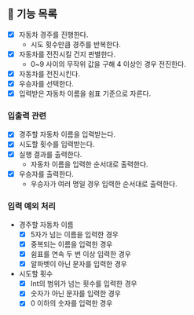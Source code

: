 ## 🚀 기능 목록

- [x] 자동차 경주를 진행한다.
    - 시도 횟수만큼 경주를 반복한다.
- [x] 자동차를 전진시킬 건지 판별한다.
    - 0~9 사이의 무작위 값을 구해 4 이상인 경우 전진한다.
- [x] 자동차를 전진시킨다.
- [x] 우승자를 선택한다.
- [x] 입력받은 자동차 이름을 쉼표 기준으로 자른다.

### 입출력 관련
- [x] 경주할 자동차 이름을 입력받는다.
- [x] 시도할 횟수를 입력받는다.
- [x] 실행 결과를 출력한다.
    - 자동차 이름을 입력한 순서대로 출력한다.
- [x] 우승자를 출력한다.
    - 우승자가 여러 명일 경우 입력한 순서대로 출력한다.

### 입력 예외 처리
- 경주할 자동차 이름
    - [x] 5자가 넘는 이름을 입력한 경우
    - [x] 중복되는 이름을 입력한 경우
    - [x] 쉼표를 연속 두 번 이상 입력한 경우
    - [x] 알파벳이 아닌 문자를 입력한 경우
- 시도할 횟수
    - [x] Int의 범위가 넘는 횟수를 입력한 경우
    - [x] 숫자가 아닌 문자를 입력한 경우
    - [x] 0 이하의 숫자를 입력한 경우